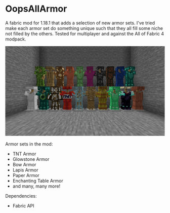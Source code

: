 # OopsAllArmor
A fabric mod for 1.18.1 that adds a selection of new armor sets. I've tried make each armor set do something unique such that they all fill some niche not filled by the others. Tested for multiplayer and against the All of Fabric 4 modpack.

![Alt enter](images/showcase.png?raw=true)

Armor sets in the mod:
* TNT Armor
* Glowstone Armor
* Bow Armor
* Lapis Armor
* Paper Armor
* Enchanting Table Armor
* and many, many more!

Dependencies:
* Fabric API
